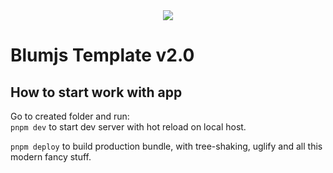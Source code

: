 <div align="center">
    <img src="https://drive.google.com/uc?export=view&id=14_MxI0TSoz8wK9e-f8BHzworUfehaZz3"/>
</div>

# Blumjs Template v2.0

## How to start work with app

Go to created folder and run:  
`pnpm dev` to start dev server with hot reload on local host.

`pnpm deploy` to build production bundle, with tree-shaking, uglify and all this modern fancy stuff.
